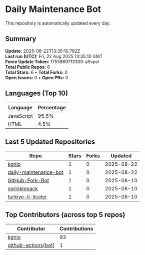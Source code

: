 # Daily Maintenance Bot

This repository is automatically updated every day.

## Summary
<!-- STATS:START -->
**Update:** 2025-08-22T13:35:10.792Z  
**Last run (UTC):** Fri, 22 Aug 2025 13:35:10 GMT  
**Force Update Token:** 1755869713300-a9vpoi  
**Total Public Repos:** 6  
**Total Stars:** 6 • **Total Forks:** 0  
**Open Issues:** 0 • **Open PRs:** 0
<!-- STATS:END -->

## Languages (Top 10)
<!-- LANGS:START -->
Language | Percentage
--- | ---
JavaScript | 95.5%
HTML | 4.5%
<!-- LANGS:END -->

## Last 5 Updated Repositories
<!-- RECENT:START -->
Repo | Stars | Forks | Updated
--- | --- | --- | ---
[kgnio](https://github.com/kgnio/kgnio) | 1 | 0 | 2025-08-22
[daily-maintenance-bot](https://github.com/kgnio/daily-maintenance-bot) | 1 | 0 | 2025-08-22
[GitHub-Fork-Bot](https://github.com/kgnio/GitHub-Fork-Bot) | 1 | 0 | 2025-08-10
[sprinklepack](https://github.com/kgnio/sprinklepack) | 1 | 0 | 2025-08-10
[turkiye-il-ilceler](https://github.com/kgnio/turkiye-il-ilceler) | 1 | 0 | 2025-08-10
<!-- RECENT:END -->

## Top Contributors (across top 5 repos)
<!-- CONTRIB:START -->
Contributor | Contributions
--- | ---
[kgnio](https://github.com/kgnio) | 93
[github-actions[bot]](https://github.com/apps/github-actions) | 1
<!-- CONTRIB:END -->
